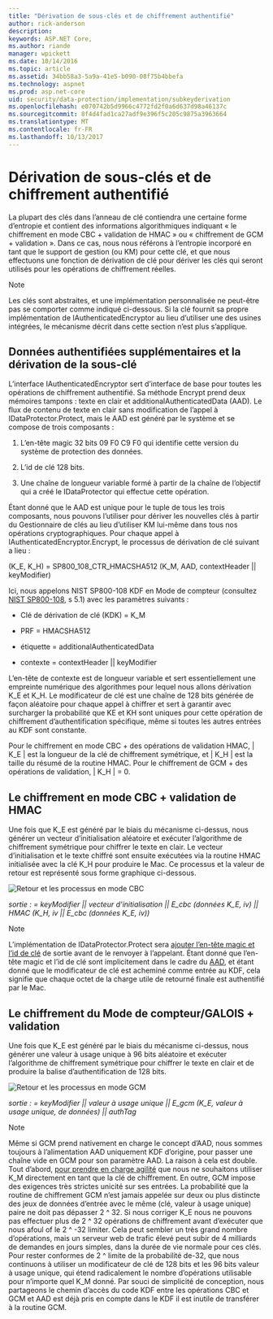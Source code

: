 ```yaml
---
title: "Dérivation de sous-clés et de chiffrement authentifié"
author: rick-anderson
description: 
keywords: ASP.NET Core,
ms.author: riande
manager: wpickett
ms.date: 10/14/2016
ms.topic: article
ms.assetid: 34bb58a3-5a9a-41e5-b090-08f75b4bbefa
ms.technology: aspnet
ms.prod: asp.net-core
uid: security/data-protection/implementation/subkeyderivation
ms.openlocfilehash: e070742b5d9966c4772fd2f0a6d637d98a46137c
ms.sourcegitcommit: 8f4d4fad1ca27adf9e396f5c205c9875a3963664
ms.translationtype: MT
ms.contentlocale: fr-FR
ms.lasthandoff: 10/13/2017
---
```

# <a name="subkey-derivation-and-authenticated-encryption"></a>Dérivation de sous-clés et de chiffrement authentifié

<a name="data-protection-implementation-subkey-derivation"></a>

La plupart des clés dans l’anneau de clé contiendra une certaine forme d’entropie et contient des informations algorithmiques indiquant « le chiffrement en mode CBC + validation de HMAC » ou « chiffrement de GCM + validation ». Dans ce cas, nous nous référons à l’entropie incorporé en tant que le support de gestion (ou KM) pour cette clé, et que nous effectuons une fonction de dérivation de clé pour dériver les clés qui seront utilisés pour les opérations de chiffrement réelles.

> [!NOTE]
> Les clés sont abstraites, et une implémentation personnalisée ne peut-être pas se comporter comme indiqué ci-dessous. Si la clé fournit sa propre implémentation de IAuthenticatedEncryptor au lieu d’utiliser une des usines intégrées, le mécanisme décrit dans cette section n’est plus s’applique.

<a name="data-protection-implementation-subkey-derivation-aad"></a>

## <a name="additional-authenticated-data-and-subkey-derivation"></a>Données authentifiées supplémentaires et la dérivation de la sous-clé

L’interface IAuthenticatedEncryptor sert d’interface de base pour toutes les opérations de chiffrement authentifié. Sa méthode Encrypt prend deux mémoires tampons : texte en clair et additionalAuthenticatedData (AAD). Le flux de contenu de texte en clair sans modification de l’appel à IDataProtector.Protect, mais le AAD est généré par le système et se compose de trois composants :

1. L’en-tête magic 32 bits 09 F0 C9 F0 qui identifie cette version du système de protection des données.

2. L’id de clé 128 bits.

3. Une chaîne de longueur variable formé à partir de la chaîne de l’objectif qui a créé le IDataProtector qui effectue cette opération.

Étant donné que le AAD est unique pour le tuple de tous les trois composants, nous pouvons l’utiliser pour dériver les nouvelles clés à partir du Gestionnaire de clés au lieu d’utiliser KM lui-même dans tous nos opérations cryptographiques. Pour chaque appel à IAuthenticatedEncryptor.Encrypt, le processus de dérivation de clé suivant a lieu :

(K_E, K_H) = SP800_108_CTR_HMACSHA512 (K_M, AAD, contextHeader || keyModifier)

Ici, nous appelons NIST SP800-108 KDF en Mode de compteur (consultez [NIST SP800-108](http://nvlpubs.nist.gov/nistpubs/Legacy/SP/nistspecialpublication800-108.pdf), s 5.1) avec les paramètres suivants :

* Clé de dérivation de clé (KDK) = K_M

* PRF = HMACSHA512

* étiquette = additionalAuthenticatedData

* contexte = contextHeader || keyModifier

L’en-tête de contexte est de longueur variable et sert essentiellement une empreinte numérique des algorithmes pour lequel nous allons dérivation K_E et K_H. Le modificateur de clé est une chaîne de 128 bits générée de façon aléatoire pour chaque appel à chiffrer et sert à garantir avec surcharger la probabilité que KE et KH sont uniques pour cette opération de chiffrement d’authentification spécifique, même si toutes les autres entrées au KDF sont constante.

Pour le chiffrement en mode CBC + des opérations de validation HMAC, | K_E | est la longueur de la clé de chiffrement symétrique, et | K_H | est la taille du résumé de la routine HMAC. Pour le chiffrement de GCM + des opérations de validation, | K_H | = 0.

## <a name="cbc-mode-encryption--hmac-validation"></a>Le chiffrement en mode CBC + validation de HMAC

Une fois que K_E est généré par le biais du mécanisme ci-dessus, nous générer un vecteur d’initialisation aléatoire et exécuter l’algorithme de chiffrement symétrique pour chiffrer le texte en clair. Le vecteur d’initialisation et le texte chiffré sont ensuite exécutées via la routine HMAC initialisée avec la clé K_H pour produire le Mac. Ce processus et la valeur de retour est représenté sous forme graphique ci-dessous.

![Retour et les processus en mode CBC](subkeyderivation/_static/cbcprocess.png)

*sortie : = keyModifier || vecteur d’initialisation || E_cbc (données K_E, iv) || HMAC (K_H, iv || E_cbc (données K_E, iv))*

> [!NOTE]
> L’implémentation de IDataProtector.Protect sera [ajouter l’en-tête magic et l’id de clé](authenticated-encryption-details.md#data-protection-implementation-authenticated-encryption-details) de sortie avant de le renvoyer à l’appelant. Étant donné que l’en-tête magic et l’id de clé sont implicitement dans le cadre du [AAD](xref:security/data-protection/implementation/subkeyderivation#data-protection-implementation-subkey-derivation-aad), et étant donné que le modificateur de clé est acheminé comme entrée au KDF, cela signifie que chaque octet de la charge utile de retourné finale est authentifié par le Mac.

## <a name="galoiscounter-mode-encryption--validation"></a>Le chiffrement du Mode de compteur/GALOIS + validation

Une fois que K_E est généré par le biais du mécanisme ci-dessus, nous générer une valeur à usage unique à 96 bits aléatoire et exécuter l’algorithme de chiffrement symétrique pour chiffrer le texte en clair et de produire la balise d’authentification de 128 bits.

![Retour et les processus en mode GCM](subkeyderivation/_static/galoisprocess.png)

*sortie : = keyModifier || valeur à usage unique || E_gcm (K_E, valeur à usage unique, de données) || authTag*

> [!NOTE]
> Même si GCM prend nativement en charge le concept d’AAD, nous sommes toujours à l’alimentation AAD uniquement KDF d’origine, pour passer une chaîne vide en GCM pour son paramètre AAD. La raison à cela est double. Tout d’abord, [pour prendre en charge agilité](context-headers.md#data-protection-implementation-context-headers) que nous ne souhaitons utiliser K_M directement en tant que la clé de chiffrement. En outre, GCM impose des exigences très strictes unicité sur ses entrées. La probabilité que la routine de chiffrement GCM n’est jamais appelée sur deux ou plus distincte des jeux de données d’entrée avec le même (clé, valeur à usage unique) paire ne doit pas dépasser 2 ^ 32. Si nous corriger K_E nous ne pouvons pas effectuer plus de 2 ^ 32 opérations de chiffrement avant d’exécuter que nous afoul of le 2 ^ -32 limiter. Cela peut sembler un très grand nombre d’opérations, mais un serveur web de trafic élevé peut subir de 4 milliards de demandes en jours simples, dans la durée de vie normale pour ces clés. Pour rester conformes de 2 ^ limite de la probabilité de-32, que nous continuons à utiliser un modificateur de clé de 128 bits et les 96 bits valeur à usage unique, qui étend radicalement le nombre d’opérations utilisable pour n’importe quel K_M donné. Par souci de simplicité de conception, nous partageons le chemin d’accès du code KDF entre les opérations CBC et GCM et AAD est déjà pris en compte dans le KDF il est inutile de transférer à la routine GCM.
